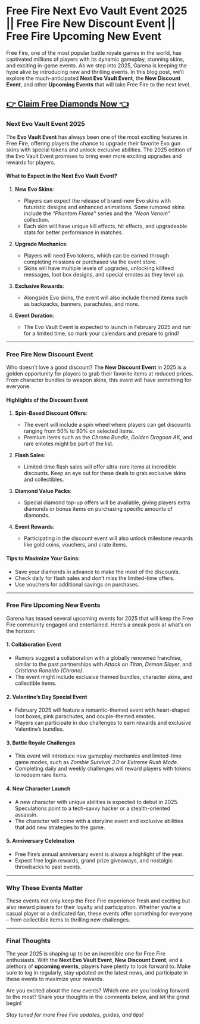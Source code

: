 # **Free Fire Next Evo Vault Event 2025 || Free Fire New Discount Event || Free Fire Upcoming New Event**  

Free Fire, one of the most popular battle royale games in the world, has captivated millions of players with its dynamic gameplay, stunning skins, and exciting in-game events. As we step into 2025, Garena is keeping the hype alive by introducing new and thrilling events. In this blog post, we’ll explore the much-anticipated **Next Evo Vault Event**, the **New Discount Event**, and other **Upcoming Events** that will take Free Fire to the next level.  


## [👉 Claim Free Diamonds Now 👈](https://besteventtoday.com/free/fire/Diamonds)

### **Next Evo Vault Event 2025**  

The **Evo Vault Event** has always been one of the most exciting features in Free Fire, offering players the chance to upgrade their favorite Evo gun skins with special tokens and unlock exclusive abilities. The 2025 edition of the Evo Vault Event promises to bring even more exciting upgrades and rewards for players.  

#### **What to Expect in the Next Evo Vault Event?**  
1. **New Evo Skins**:  
   - Players can expect the release of brand-new Evo skins with futuristic designs and enhanced animations. Some rumored skins include the *"Phantom Flame"* series and the *"Neon Venom"* collection.  
   - Each skin will have unique kill effects, hit effects, and upgradeable stats for better performance in matches.  

2. **Upgrade Mechanics**:  
   - Players will need Evo tokens, which can be earned through completing missions or purchased via the event store.  
   - Skins will have multiple levels of upgrades, unlocking killfeed messages, loot box designs, and special emotes as they level up.  

3. **Exclusive Rewards**:  
   - Alongside Evo skins, the event will also include themed items such as backpacks, banners, parachutes, and more.  

4. **Event Duration**:  
   - The Evo Vault Event is expected to launch in February 2025 and run for a limited time, so mark your calendars and prepare to grind!  

---

### **Free Fire New Discount Event**  

Who doesn’t love a good discount? The **New Discount Event** in 2025 is a golden opportunity for players to grab their favorite items at reduced prices. From character bundles to weapon skins, this event will have something for everyone.  

#### **Highlights of the Discount Event**  
1. **Spin-Based Discount Offers**:  
   - The event will include a spin wheel where players can get discounts ranging from 50% to 90% on selected items.  
   - Premium items such as the *Chrono Bundle*, *Golden Dragoon AK*, and rare emotes might be part of the list.  

2. **Flash Sales**:  
   - Limited-time flash sales will offer ultra-rare items at incredible discounts. Keep an eye out for these deals to grab exclusive skins and collectibles.  

3. **Diamond Value Packs**:  
   - Special diamond top-up offers will be available, giving players extra diamonds or bonus items on purchasing specific amounts of diamonds.  

4. **Event Rewards**:  
   - Participating in the discount event will also unlock milestone rewards like gold coins, vouchers, and crate items.  

#### **Tips to Maximize Your Gains**:  
- Save your diamonds in advance to make the most of the discounts.  
- Check daily for flash sales and don’t miss the limited-time offers.  
- Use vouchers for additional savings on purchases.  

---

### **Free Fire Upcoming New Events**  

Garena has teased several upcoming events for 2025 that will keep the Free Fire community engaged and entertained. Here’s a sneak peek at what’s on the horizon:  

#### 1. **Collaboration Event**  
   - Rumors suggest a collaboration with a globally renowned franchise, similar to the past partnerships with *Attack on Titan*, *Demon Slayer*, and *Cristiano Ronaldo (Chrono)*.  
   - The event might include exclusive themed bundles, character skins, and collectible items.  

#### 2. **Valentine’s Day Special Event**  
   - February 2025 will feature a romantic-themed event with heart-shaped loot boxes, pink parachutes, and couple-themed emotes.  
   - Players can participate in duo challenges to earn rewards and exclusive Valentine’s bundles.  

#### 3. **Battle Royale Challenges**  
   - This event will introduce new gameplay mechanics and limited-time game modes, such as *Zombie Survival 3.0* or *Extreme Rush Mode*.  
   - Completing daily and weekly challenges will reward players with tokens to redeem rare items.  

#### 4. **New Character Launch**  
   - A new character with unique abilities is expected to debut in 2025. Speculations point to a tech-savvy hacker or a stealth-oriented assassin.  
   - The character will come with a storyline event and exclusive abilities that add new strategies to the game.  

#### 5. **Anniversary Celebration**  
   - Free Fire’s annual anniversary event is always a highlight of the year.  
   - Expect free login rewards, grand prize giveaways, and nostalgic throwbacks to past events.  

---

### **Why These Events Matter**  

These events not only keep the Free Fire experience fresh and exciting but also reward players for their loyalty and participation. Whether you’re a casual player or a dedicated fan, these events offer something for everyone – from collectible items to thrilling new challenges.  

---

### **Final Thoughts**  

The year 2025 is shaping up to be an incredible one for Free Fire enthusiasts. With the **Next Evo Vault Event**, **New Discount Event**, and a plethora of **upcoming events**, players have plenty to look forward to. Make sure to log in regularly, stay updated on the latest news, and participate in these events to maximize your rewards.  

Are you excited about the new events? Which one are you looking forward to the most? Share your thoughts in the comments below, and let the grind begin!  

*Stay tuned for more Free Fire updates, guides, and tips!*  
